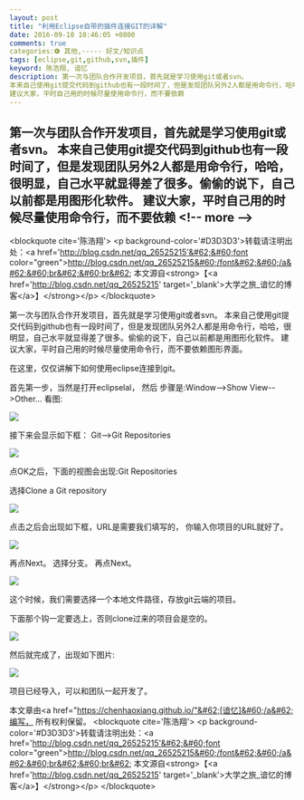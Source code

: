 ```yaml
---
layout: post
title: "利用Eclipse自带的插件连接GIT的详解"
date: 2016-09-10 10:46:05 +0800
comments: true
categories:❻ 其他,----- 好文/知识点
tags: [eclipse,git,github,svn,插件]
keyword: 陈浩翔, 谙忆
description: 第一次与团队合作开发项目，首先就是学习使用git或者svn。 
本来自己使用git提交代码到github也有一段时间了，但是发现团队另外2人都是用命令行，哈哈，很明显，自己水平就显得差了很多。偷偷的说下，自己以前都是用图形化软件。 
建议大家，平时自己用的时候尽量使用命令行，而不要依赖 
---
```



第一次与团队合作开发项目，首先就是学习使用git或者svn。 
本来自己使用git提交代码到github也有一段时间了，但是发现团队另外2人都是用命令行，哈哈，很明显，自己水平就显得差了很多。偷偷的说下，自己以前都是用图形化软件。 
建议大家，平时自己用的时候尽量使用命令行，而不要依赖
&#60;!-- more --&#62;
----------

&#60;blockquote cite='陈浩翔'&#62;
&#60;p background-color='#D3D3D3'&#62;转载请注明出处：&#60;a href='http://blog.csdn.net/qq_26525215'&#62;&#60;font color="green"&#62;http://blog.csdn.net/qq_26525215&#60;/font&#62;&#60;/a&#62;&#60;br&#62;&#60;br&#62;
本文源自&#60;strong&#62;【&#60;a href='http://blog.csdn.net/qq_26525215' target='_blank'&#62;大学之旅_谙忆的博客&#60;/a&#62;】&#60;/strong&#62;&#60;/p&#62;
&#60;/blockquote&#62;

第一次与团队合作开发项目，首先就是学习使用git或者svn。
本来自己使用git提交代码到github也有一段时间了，但是发现团队另外2人都是用命令行，哈哈，很明显，自己水平就显得差了很多。偷偷的说下，自己以前都是用图形化软件。
建议大家，平时自己用的时候尽量使用命令行，而不要依赖图形界面。

在这里，仅仅讲解下如何使用eclipse连接到git。

首先第一步，当然是打开eclipselal，
然后
步骤是:Window--&#62;Show View--&#62;Other...
看图:

![](http://img.blog.csdn.net/20160910223541863)

接下来会显示如下框：
Git--&#62;Git Repositories

![](http://img.blog.csdn.net/20160910223644830)

点OK之后，下面的视图会出现:Git Repositories

选择Clone a Git repository

![](http://img.blog.csdn.net/20160910223729459)

点击之后会出现如下框，URL是需要我们填写的，
你输入你项目的URL就好了。

![](http://img.blog.csdn.net/20160910224122731)

再点Next。
选择分支。
再点Next。

![](http://img.blog.csdn.net/20160910224220388)

这个时候，我们需要选择一个本地文件路径，存放git云端的项目。

下面那个钩一定要选上，否则clone过来的项目会是空的。

![](http://img.blog.csdn.net/20160910224347375)

然后就完成了，出现如下图片:

![](http://img.blog.csdn.net/20160910224403755)

项目已经导入，可以和团队一起开发了。


本文章由&#60;a href="https://chenhaoxiang.github.io/"&#62;[谙忆]&#60;/a&#62;编写， 所有权利保留。 
&#60;blockquote cite='陈浩翔'&#62;
&#60;p background-color='#D3D3D3'&#62;转载请注明出处：&#60;a href='http://blog.csdn.net/qq_26525215'&#62;&#60;font color="green"&#62;http://blog.csdn.net/qq_26525215&#60;/font&#62;&#60;/a&#62;&#60;br&#62;&#60;br&#62;
本文源自&#60;strong&#62;【&#60;a href='http://blog.csdn.net/qq_26525215' target='_blank'&#62;大学之旅_谙忆的博客&#60;/a&#62;】&#60;/strong&#62;&#60;/p&#62;
&#60;/blockquote&#62;
